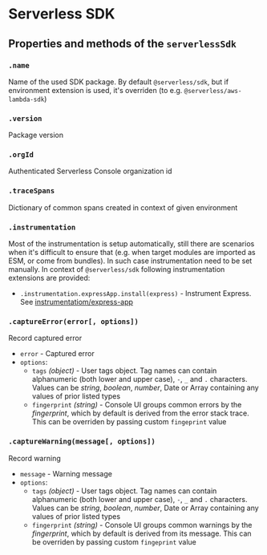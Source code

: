 # Serverless SDK

## Properties and methods of the `serverlessSdk`

### `.name`

Name of the used SDK package. By default `@serverless/sdk`, but if environment extension is used, it's overriden (to e.g. `@serverless/aws-lambda-sdk`)

### `.version`

Package version

### `.orgId`

Authenticated Serverless Console organization id

### `.traceSpans`

Dictionary of common spans created in context of given environment

### `.instrumentation`

Most of the instrumentation is setup automatically, still there are scenarios when it's difficult to ensure that (e.g. when target modules are imported as ESM, or come from bundles). In such case instrumentation need to be set manually. In context of `@serverless/sdk` following instrumentation extensions are provided:

- `.instrumentation.expressApp.install(express)` - Instrument Express. See [instrumentatiom/express-app](instrumentation/express-app.md)

### `.captureError(error[, options])`

Record captured error

- `error` - Captured error
- `options`:
  - `tags` _(object)_ - User tags object. Tag names can contain alphanumeric (both lower and upper case), `-`, `_` and `.` characters. Values can be _string_, _boolean_, _number_, Date or Array containing any values of prior listed types
  - `fingerprint` _(string)_ - Console UI groups common errors by the _fingerprint_, which by default is derived from the error stack trace. This can be overriden by passing custom `fingeprint` value

### `.captureWarning(message[, options])`

Record warning

- `message` - Warning message
- `options`:
  - `tags` _(object)_ - User tags object. Tag names can contain alphanumeric (both lower and upper case), `-`, `_` and `.` characters. Values can be _string_, _boolean_, _number_, Date or Array containing any values of prior listed types
  - `fingerprint` _(string)_ - Console UI groups common warnings by the _fingerprint_, which by default is derived from its message. This can be overriden by passing custom `fingeprint` value

